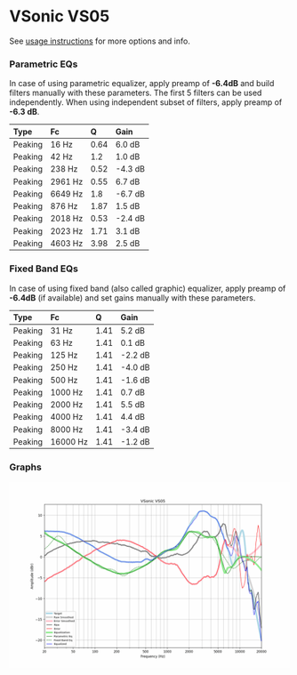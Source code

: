 # VSonic VS05
See [usage instructions](https://github.com/jaakkopasanen/AutoEq#usage) for more options and info.

### Parametric EQs
In case of using parametric equalizer, apply preamp of **-6.4dB** and build filters manually
with these parameters. The first 5 filters can be used independently.
When using independent subset of filters, apply preamp of **-6.3 dB**.

| Type    | Fc      |    Q | Gain    |
|:--------|:--------|:-----|:--------|
| Peaking | 16 Hz   | 0.64 | 6.0 dB  |
| Peaking | 42 Hz   | 1.2  | 1.0 dB  |
| Peaking | 238 Hz  | 0.52 | -4.3 dB |
| Peaking | 2961 Hz | 0.55 | 6.7 dB  |
| Peaking | 6649 Hz | 1.8  | -6.7 dB |
| Peaking | 876 Hz  | 1.87 | 1.5 dB  |
| Peaking | 2018 Hz | 0.53 | -2.4 dB |
| Peaking | 2023 Hz | 1.71 | 3.1 dB  |
| Peaking | 4603 Hz | 3.98 | 2.5 dB  |

### Fixed Band EQs
In case of using fixed band (also called graphic) equalizer, apply preamp of **-6.4dB**
(if available) and set gains manually with these parameters.

| Type    | Fc       |    Q | Gain    |
|:--------|:---------|:-----|:--------|
| Peaking | 31 Hz    | 1.41 | 5.2 dB  |
| Peaking | 63 Hz    | 1.41 | 0.1 dB  |
| Peaking | 125 Hz   | 1.41 | -2.2 dB |
| Peaking | 250 Hz   | 1.41 | -4.0 dB |
| Peaking | 500 Hz   | 1.41 | -1.6 dB |
| Peaking | 1000 Hz  | 1.41 | 0.7 dB  |
| Peaking | 2000 Hz  | 1.41 | 5.5 dB  |
| Peaking | 4000 Hz  | 1.41 | 4.4 dB  |
| Peaking | 8000 Hz  | 1.41 | -3.4 dB |
| Peaking | 16000 Hz | 1.41 | -1.2 dB |

### Graphs
![](./VSonic%20VS05.png)